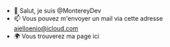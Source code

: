 - 👋 Salut, je suis @MontereyDev
- 📫 Vous pouvez m'envoyer un mail via cette adresse aielloenio@icloud.com
- 🌍 Vous trouverez ma page ici
